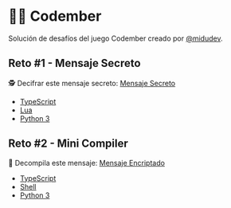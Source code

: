 # 👨‍💻 Codember

Solución de desafíos del juego Codember creado por [@midudev](https://github.com/midudev).

## Reto #1 - Mensaje Secreto

🕵️ Decifrar este mensaje secreto: [Mensaje Secreto](./challenge-1/data/Message_01.txt)

- [TypeScript](./challenge-1/src/main.ts)
- [Lua](./challenge-1/src/main.lua)
- [Python 3](./challenge-1/src/main.py)

## Reto #2 - Mini Compiler

🔐 Decompila este mensaje: [Mensaje Encriptado](./challenge-2/data/message_02.txt)

- [TypeScript](./challenge-2/src/main.ts)
- [Shell](./challenge-2/src/main.sh)
- [Python 3](./challenge-2/src/main.py)
